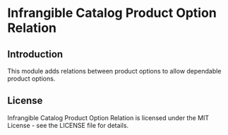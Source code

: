 # Infrangible Catalog Product Option Relation

## Introduction

This module adds relations between product options to allow dependable product options.

## License

Infrangible Catalog Product Option Relation is licensed under the MIT License - see the LICENSE file for details.
